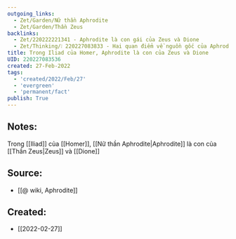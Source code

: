 ```yaml
---
outgoing_links:
  - Zet/Garden/Nữ thần Aphrodite
  - Zet/Garden/Thần Zeus
backlinks:
  - Zet/220222221341 - Aphrodite là con gái của Zeus và Dione
  - Zet/Thinking/❕ 220227083833 - Hai quan điểm về nguồn gốc của Aphrodite
title: Trong Iliad của Homer, Aphrodite là con của Zeus và Dione
UID: 220227083536
created: 27-Feb-2022
tags:
  - 'created/2022/Feb/27'
  - 'evergreen'
  - 'permanent/fact'
publish: True
---
```

## Notes:
Trong [[Iliad]] của [[Homer]], [[Nữ thần Aphrodite|Aphrodite]] là con của [[Thần Zeus|Zeus]] và [[Dione]]

## Source:
- [[@ wiki, Aphrodite]]

## Created:
- [[2022-02-27]]
